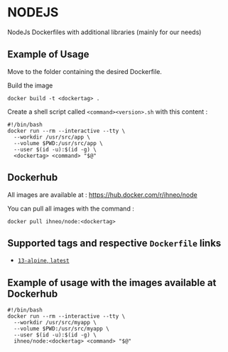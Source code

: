 # NODEJS
NodeJs Dockerfiles with additional libraries (mainly for our needs)

## Example of Usage

Move to the folder containing the desired Dockerfile.

Build the image
```
docker build -t <dockertag> .
```

Create a shell script called `<command><version>.sh` with this content :
```
#!/bin/bash
docker run --rm --interactive --tty \
  --workdir /usr/src/app \
  --volume $PWD:/usr/src/app \
  --user $(id -u):$(id -g) \
  <dockertag> <command> "$@"
```

## Dockerhub
All images are available at : https://hub.docker.com/r/ihneo/node

You can pull all images with the command :
```
docker pull ihneo/node:<dockertag>
```

## Supported tags and respective `Dockerfile` links

-	[`13-alpine`, `latest`](https://github.com/ihneo/node/blob/master/13/alpine/Dockerfile)

## Example of usage with the images available at Dockerhub
```
#!/bin/bash
docker run --rm --interactive --tty \
  --workdir /usr/src/myapp \
  --volume $PWD:/usr/src/myapp \
  --user $(id -u):$(id -g) \
  ihneo/node:<dockertag> <command> "$@"
```